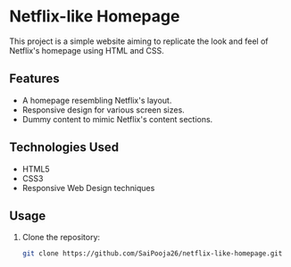 
# Netflix-like Homepage

This project is a simple website aiming to replicate the look and feel of Netflix's homepage using HTML and CSS.

## Features

- A homepage resembling Netflix's layout.
- Responsive design for various screen sizes.
- Dummy content to mimic Netflix's content sections.

## Technologies Used

- HTML5
- CSS3
- Responsive Web Design techniques

## Usage

1. Clone the repository:

   ```bash
   git clone https://github.com/SaiPooja26/netflix-like-homepage.git
